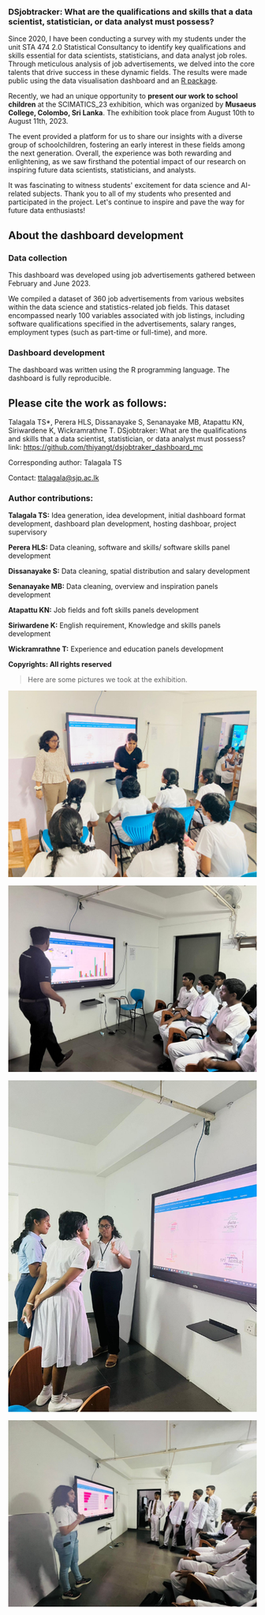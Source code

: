 
### DSjobtracker: What are the qualifications and skills that a data scientist, statistician, or data analyst must possess?

Since 2020, I have been conducting a survey with my students under the unit STA 474 2.0 Statistical Consultancy to identify key qualifications and skills essential for data scientists, statisticians, and data analyst job roles. Through meticulous analysis of job advertisements, we delved into the core talents that drive success in these dynamic fields. The results were made public using the data visualisation dashboard and an [R package](https://github.com/thiyangt/DSjobtracker).

Recently, we had an unique opportunity to **present our work to school children** at the SCIMATICS_23 exhibition, which was organized by **Musaeus College, Colombo, Sri Lanka**. The exhibition took place from August 10th to August 11th, 2023. 

The event provided a platform for us to share our insights with a diverse group of schoolchildren, fostering an early interest in these fields among the next generation. Overall, the experience was both rewarding and enlightening, as we saw firsthand the potential impact of our research on inspiring future data scientists, statisticians, and analysts.

It was fascinating to witness students' excitement for data science and AI-related subjects. Thank you to all of my students who presented and participated in the project. Let's continue to inspire and pave the way for future data enthusiasts! 

## About the dashboard development

### Data collection

This dashboard was developed using job advertisements gathered between February and June 2023.

We compiled a dataset of 360 job advertisements from various websites within the data science and statistics-related job fields. This dataset encompassed nearly 100 variables associated with job listings, including software qualifications specified in the advertisements, salary ranges, employment types (such as part-time or full-time), and more.

### Dashboard development

The dashboard was written using the R programming language. The dashboard is fully reproducible.

## Please cite the work as follows:

Talagala TS*, Perera HLS, Dissanayake S, Senanayake MB, Atapattu KN, Siriwardene K, Wickramrathne T. DSjobtraker: What are the qualifications and skills that a data scientist, statistician, or data analyst must possess? link: https://github.com/thiyangt/dsjobtraker_dashboard_mc

Corresponding author: Talagala TS

Contact: ttalagala@sjp.ac.lk

### Author contributions:

**Talagala TS:** Idea generation, idea development, initial dashboard format development, dashboard plan development, hosting dashboar, project supervisory

**Perera HLS:** Data cleaning, software and skills/ software skills panel development

**Dissanayake S:** Data cleaning, spatial distribution and salary development

**Senanayake MB:** Data cleaning, overview and inspiration panels development

**Atapattu KN:** Job fields and foft skills panels development

**Siriwardene K:**  English requirement, Knowledge and skills panels development

**Wickramrathne T:** Experience and education panels development

**Copyrights: All rights reserved**


> Here are some pictures we took at the exhibition.


![](img/img5.jpg)

![](img/img1.jpeg)

![](img/img3.jpeg)

![](img/img4.jpg)


